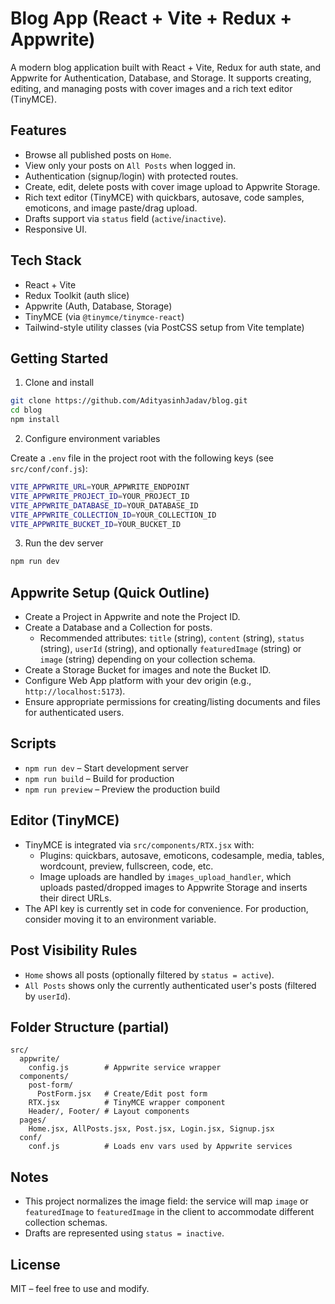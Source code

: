 
# Blog App (React + Vite + Redux + Appwrite)

A modern blog application built with React + Vite, Redux for auth state, and Appwrite for Authentication, Database, and Storage. It supports creating, editing, and managing posts with cover images and a rich text editor (TinyMCE).

## Features

- Browse all published posts on `Home`.
- View only your posts on `All Posts` when logged in.
- Authentication (signup/login) with protected routes.
- Create, edit, delete posts with cover image upload to Appwrite Storage.
- Rich text editor (TinyMCE) with quickbars, autosave, code samples, emoticons, and image paste/drag upload.
- Drafts support via `status` field (`active`/`inactive`).
- Responsive UI.

## Tech Stack

- React + Vite
- Redux Toolkit (auth slice)
- Appwrite (Auth, Database, Storage)
- TinyMCE (via `@tinymce/tinymce-react`)
- Tailwind-style utility classes (via PostCSS setup from Vite template)

## Getting Started

1) Clone and install

```bash
git clone https://github.com/AdityasinhJadav/blog.git
cd blog
npm install
```

2) Configure environment variables

Create a `.env` file in the project root with the following keys (see `src/conf/conf.js`):

```bash
VITE_APPWRITE_URL=YOUR_APPWRITE_ENDPOINT
VITE_APPWRITE_PROJECT_ID=YOUR_PROJECT_ID
VITE_APPWRITE_DATABASE_ID=YOUR_DATABASE_ID
VITE_APPWRITE_COLLECTION_ID=YOUR_COLLECTION_ID
VITE_APPWRITE_BUCKET_ID=YOUR_BUCKET_ID
```

3) Run the dev server

```bash
npm run dev
```

## Appwrite Setup (Quick Outline)

- Create a Project in Appwrite and note the Project ID.
- Create a Database and a Collection for posts.
  - Recommended attributes: `title` (string), `content` (string), `status` (string), `userId` (string), and optionally `featuredImage` (string) or `image` (string) depending on your collection schema.
- Create a Storage Bucket for images and note the Bucket ID.
- Configure Web App platform with your dev origin (e.g., `http://localhost:5173`).
- Ensure appropriate permissions for creating/listing documents and files for authenticated users.

## Scripts

- `npm run dev` – Start development server
- `npm run build` – Build for production
- `npm run preview` – Preview the production build

## Editor (TinyMCE)

- TinyMCE is integrated via `src/components/RTX.jsx` with:
  - Plugins: quickbars, autosave, emoticons, codesample, media, tables, wordcount, preview, fullscreen, code, etc.
  - Image uploads are handled by `images_upload_handler`, which uploads pasted/dropped images to Appwrite Storage and inserts their direct URLs.
- The API key is currently set in code for convenience. For production, consider moving it to an environment variable.

## Post Visibility Rules

- `Home` shows all posts (optionally filtered by `status = active`).
- `All Posts` shows only the currently authenticated user's posts (filtered by `userId`).

## Folder Structure (partial)

```
src/
  appwrite/
    config.js        # Appwrite service wrapper
  components/
    post-form/
      PostForm.jsx   # Create/Edit post form
    RTX.jsx          # TinyMCE wrapper component
    Header/, Footer/ # Layout components
  pages/
    Home.jsx, AllPosts.jsx, Post.jsx, Login.jsx, Signup.jsx
  conf/
    conf.js          # Loads env vars used by Appwrite services
```

## Notes

- This project normalizes the image field: the service will map `image` or `featuredImage` to `featuredImage` in the client to accommodate different collection schemas.
- Drafts are represented using `status = inactive`.

## License

MIT – feel free to use and modify.

